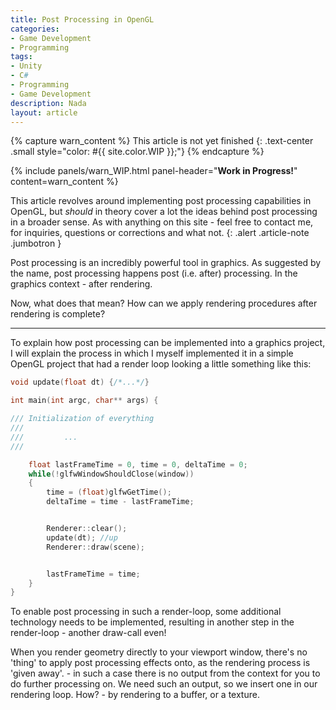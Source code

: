 ```yaml
---
title: Post Processing in OpenGL
categories:
- Game Development
- Programming
tags:
- Unity
- C#
- Programming
- Game Development
description: Nada
layout: article
---
```


{% capture warn_content %}
This article is not yet finished
{: .text-center .small style="color: #{{ site.color.WIP }};"}
{% endcapture %}

{% include panels/warn_WIP.html panel-header="**Work in Progress!**" content=warn_content %}

This article revolves around implementing post processing capabilities in OpenGL, but _should_ in theory cover a lot the ideas behind post processing in a broader sense. As with anything on this site - feel free to contact me, for inquiries, questions or corrections and what not.
{: .alert .article-note .jumbotron }

Post processing is an incredibly powerful tool in graphics.
As suggested by the name, post processing happens post (i.e. after) processing. In the graphics context - after rendering.


Now, what does that mean? How can we apply rendering procedures after rendering is complete?

---
To explain how post processing can be implemented into a graphics project, I will explain the process in which I myself implemented it in a simple OpenGL project that had a render loop looking a little something like this:
```c++
void update(float dt) {/*...*/}

int main(int argc, char** args) {

/// Initialization of everything
///
///         ...
///

    float lastFrameTime = 0, time = 0, deltaTime = 0;
    while(!glfwWindowShouldClose(window))
    {
        time = (float)glfwGetTime();
        deltaTime = time - lastFrameTime;


        Renderer::clear();
        update(dt); //up
        Renderer::draw(scene);


        lastFrameTime = time;
    }
}
```

To enable post processing in such a render-loop, some additional technology needs to be implemented, resulting in another step in the render-loop - another draw-call even!

When you render geometry directly to your viewport window, there's no 'thing' to apply post processing effects onto, as the rendering process is 'given away'. - in such a case there is no output from the context for you to do further processing on. We need such an output, so we insert one in our rendering loop. How? - by rendering to a buffer, or a texture.
